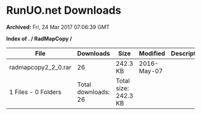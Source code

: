 # RunUO.net Downloads #

**Archived:** Fri, 24 Mar 2017 07:06:39 GMT

**Index of . / RadMapCopy /**

| File |Downloads |Size |Modified |Description |
| ---- |  ---- |  ---- |  ---- |  ---- |
| radmapcopy2_2_0.rar |26 |242.3 KB |2016-May-07 | |
| 1 Files - 0 Folders |Total downloads: 26 |Total size: 242.3 KB | | |
